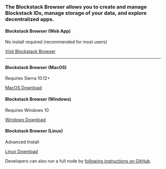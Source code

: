 ### The Blockstack Browser allows you to create and manage Blockstack IDs, manage storage of your data, and explore decentralized apps.

#### Blockstack Browser (Web App)

No install required (recommended for most users)

<a href="https://browser.blockstack.org/" class="button">Visit Blockstack Browser</a>

---

#### Blockstack Browser (MacOS)

Requires Sierra 10.12+

<a href="https://github.com/blockstack/blockstack-browser/releases/download/v0.34.0/Blockstack-for-macOS-v0.34.0.dmg" class="button">MacOS Download</a>

#### Blockstack Browser (Windows)

Requires Windows 10

<a href="https://github.com/blockstack/blockstack-browser/releases/download/v0.34.0/Blockstack-for-win10-v0.34.0.msi" class="button">Windows Download</a>

#### Blockstack Browser (Linux)

Advanced Install

<a href="https://github.com/blockstack/blockstack-browser/releases/download/v0.34.0/Blockstack-for-Linux-v0.34.0.sh" class="button">Linux Download</a>

Developers can also run a full node by [following instructions on GitHub](https://github.com/blockstack/blockstack-core).
